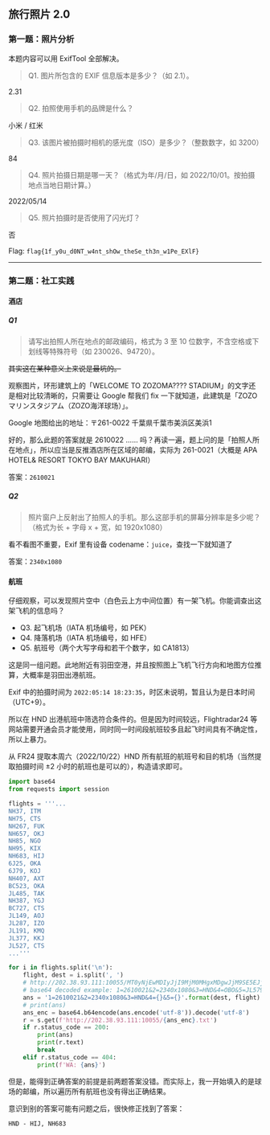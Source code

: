 ## 旅行照片 2.0

### 第一题：照片分析

本题内容可以用 ExifTool 全部解决。

> Q1. 图片所包含的 EXIF 信息版本是多少？（如 2.1）。

2.31

> Q2. 拍照使用手机的品牌是什么？

小米 / 红米

> Q3. 该图片被拍摄时相机的感光度（ISO）是多少？（整数数字，如 3200）

84

> Q4. 照片拍摄日期是哪一天？（格式为年/月/日，如 2022/10/01。按拍摄地点当地日期计算。）

2022/05/14

> Q5. 照片拍摄时是否使用了闪光灯？

否

Flag: `flag{1f_y0u_d0NT_w4nt_shOw_theSe_th3n_w1Pe_EXlF}`

***

### 第二题：社工实践

#### 酒店

##### Q1 

> 请写出拍照人所在地点的邮政编码，格式为 3 至 10 位数字，不含空格或下划线等特殊符号（如 230026、94720）。

~~其实这在某种意义上来说是最坑的。~~

观察图片，环形建筑上的「WELCOME TO ZOZOMA???? STADIUM」的文字还是相对比较清晰的，只需要让 Google 帮我们 fix 一下就知道，此建筑是「ZOZOマリンスタジアム（ZOZO海洋球场）」。

Google 地图给出的地址：〒261-0022 千葉県千葉市美浜区美浜1

好的，那么此题的答案就是 2610022 …… 吗？再读一遍，题上问的是「拍照人所在地点」，所以应当是反推酒店所在区域的邮编，实际为 261-0021（大概是 APA HOTEL& RESORT TOKYO BAY MAKUHARI）

答案：`2610021`

##### Q2

> 照片窗户上反射出了拍照人的手机。那么这部手机的屏幕分辨率是多少呢？（格式为长 + 字母 x + 宽，如 1920x1080）

看不看图不重要，Exif 里有设备 codename：`juice`，查找一下就知道了

答案：`2340x1080`

#### 航班

仔细观察，可以发现照片空中（白色云上方中间位置）有一架飞机。你能调查出这架飞机的信息吗？

- Q3. 起飞机场（IATA 机场编号，如 PEK）
- Q4. 降落机场（IATA 机场编号，如 HFE）
- Q5. 航班号（两个大写字母和若干个数字，如 CA1813）

这是同一组问题。此地附近有羽田空港，并且按照图上飞机飞行方向和地图方位推算，大概率是羽田出港航班。

Exif 中的拍摄时间为 `2022:05:14 18:23:35`，时区未说明，暂且认为是日本时间（UTC+9）。

所以在 HND 出港航班中筛选符合条件的。但是因为时间较远，Flightradar24 等网站需要开通会员才能使用，同时同一时间段航班较多且起飞时间具有不确定性，所以上暴力。

从 FR24 提取本周六（2022/10/22）HND 所有航班的航班号和目的机场（当然提取拍摄时间 ±2 小时的航班也是可以的），构造请求即可。

```python
import base64
from requests import session

flights = '''...
NH37, ITM
NH75, CTS
NH267, FUK
NH657, OKJ
NH85, NGO
NH95, KIX
NH683, HIJ
6J25, OKA
6J79, KOJ
NH407, AXT
BC523, OKA
JL485, TAK
NH387, YGJ
BC727, CTS
JL149, AOJ
JL287, IZO
JL191, KMQ
JL377, KKJ
JL527, CTS
...'''

for i in flights.split('\n'):
    flight, dest = i.split(', ')
    # http://202.38.93.111:10055/MT0yNjEwMDIyJjI9MjM0MHgxMDgwJjM9SE5EJjQ9T0JPJjU9Skw1Nzk=.txt
    # base64 decoded example: 1=2610021&2=2340x1080&3=HND&4=OBO&5=JL579
    ans = '1=2610021&2=2340x1080&3=HND&4={}&5={}'.format(dest, flight)
    # print(ans)
    ans_enc = base64.b64encode(ans.encode('utf-8')).decode('utf-8')
    r = s.get(f'http://202.38.93.111:10055/{ans_enc}.txt')
    if r.status_code == 200:
        print(ans)
        print(r.text)
        break
    elif r.status_code == 404:
        print(f'WA: {ans}')
```

但是，能得到正确答案的前提是前两题答案没错。而实际上，我一开始填入的是球场的邮编，所以遍历所有航班也没有得出正确结果。

意识到别的答案可能有问题之后，很快修正找到了答案：

`HND - HIJ, NH683`